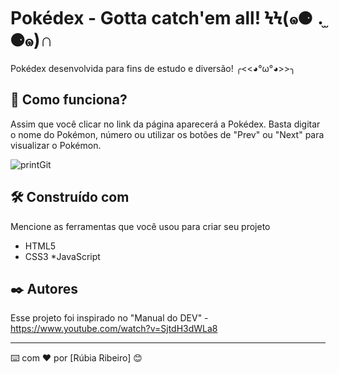 # Pokédex - Gotta catch'em all! ϞϞ(๑⚈ ․̫ ⚈๑)∩

Pokédex desenvolvida para fins de estudo e diversão! ╭<<◕°ω°◕>>╮

## 🚀 Como funciona?

Assim que você clicar no link da página aparecerá a Pokédex. Basta digitar o nome do Pokémon, número ou utilizar os botões de "Prev" ou "Next" para visualizar o Pokémon.


![printGit](https://user-images.githubusercontent.com/110606629/232939296-66cc17c6-5325-4aff-a211-771bb12836d9.png)


## 🛠️ Construído com

Mencione as ferramentas que você usou para criar seu projeto

* HTML5
* CSS3
*JavaScript

## ✒️ Autores

Esse projeto foi inspirado no "Manual do DEV" - https://www.youtube.com/watch?v=SjtdH3dWLa8

---
⌨️ com ❤️ por [Rúbia Ribeiro] 😊
